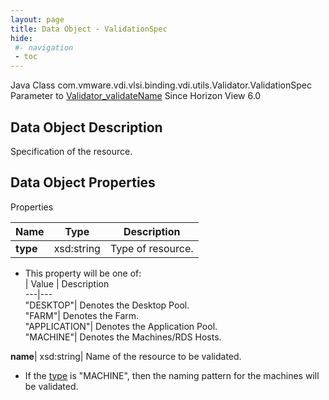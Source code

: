```yaml
---
layout: page
title: Data Object - ValidationSpec
hide:
 #- navigation
 - toc
---
```






Java Class
    com.vmware.vdi.vlsi.binding.vdi.utils.Validator.ValidationSpec
Parameter to
     [Validator_validateName](vdi.utils.Validator.md#validateName)
Since 
    Horizon View 6.0

## Data Object Description 

Specification of the resource. 

## Data Object Properties

Properties

Name |  Type |  Description   
---|---|---  
**type**|  xsd:string|  Type of resource.   


  * This property will be one of:  
|  Value |  Description   
---|---  
"DESKTOP"| Denotes the Desktop Pool.  
"FARM"| Denotes the Farm.  
"APPLICATION"| Denotes the Application Pool.  
"MACHINE"| Denotes the Machines/RDS Hosts.  

  
**name**|  xsd:string|  Name of the resource to be validated. 
* If the [type](vdi.utils.Validator.ValidationSpec.md#type) is "MACHINE", then the naming pattern for the machines will be validated.
  
  
  

  

